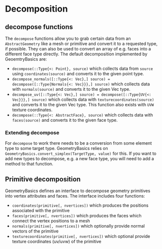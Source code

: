 # Decomposition

## decompose functions

The `decompose` functions allow you to grab certain data from an `AbstractGeometry` like a mesh or primitive and convert it to a requested type, if possible.
They can also be used to convert an array of e.g. faces into a different face type directly.
The default decomposition implemented by GeoemtryBasics are:
- `decompose(::Type{<: Point}, source)` which collects data from `source` using `coordinates(source)` and converts it to the given point type.
- `decompose_normals([::Type{<: Vec},] source) = decompose([::Type{Normals{<: Vec}}},] source)` which collects data with `normals(source)` and converts it to the given Vec type.
- `decompose_uv([::Type{<: Vec},] source) = decompose([::Type{UV{<: Vec}}},] source)` which collects data with `texturecoordinates(source)` and converts it to the given Vec type. This function also exists with `UVW` texture coordinates.
- `decompose(::Type{<: AbstractFace}, source)` which collects data with `faces(source)` and converts it to the given face type. 

### Extending decompose

For `decompose` to work there needs to be a conversion from some element type to some target type. 
GeometryBasics relies on `GeometryBasics.convert_simplex(TargetType, value)` for this.
If you want to add new types to decompose, e.g. a new face type, you will need to add a method to that function.

## Primitive decomposition

GeometryBasics defines an interface to decompose geometry primitives into vertex attributes and faces.
The interface includes four functions:
- `coordinates(primitive[, nvertices])` which produces the positions associated with the primitive
- `faces(primitive[, nvertices])` which produces the faces which connect the vertex positions to a mesh
- `normals(primitive[, nvertices])` which optionally provide normal vectors of the primitive
- `texturecoordinates(primitive[, nvertices])` which optional provide texture coordinates (uv/uvw) of the primitive
